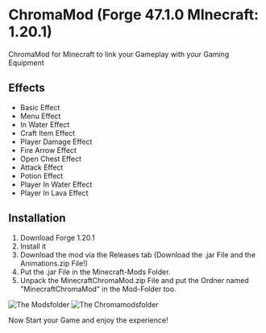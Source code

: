 # ChromaMod (Forge 47.1.0 MInecraft: 1.20.1)
 ChromaMod for Minecraft to link your Gameplay with your Gaming Equipment

 
## Effects

-	Basic Effect
-	Menu Effect
-	In Water Effect
-	Craft Item Effect
-	Player Damage Effect
-	Fire Arrow Effect
-	Open Chest Effect
-	Attack Effect
-	Potion Effect
-	Player In Water Effect
-	Player In Lava Effect




## Installation

1. Download Forge 1.20.1
2. Install it
3. Download the mod via the Releases tab (Download the .jar File and the Animations.zip File!)
4. Put the .jar File in the Minecraft-Mods Folder.
5. Unpack the MinecraftChromaMod.zip File and put the Ordner named "MinecraftChromaMod" in the Mod-Folder too.

![The Modsfolder](/images/modsfolder)
![The Chromamodsfolder](/images/modsfolder)

Now Start your Game and enjoy the experience!
